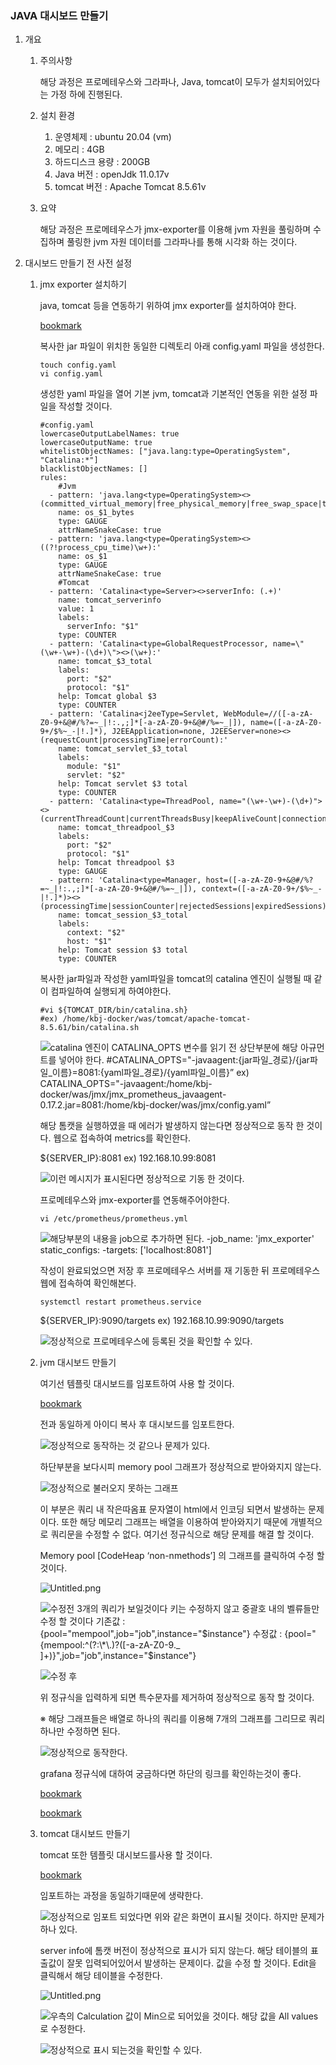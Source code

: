 
### JAVA 대시보드 만들기

1. 개요
	1. 주의사항

		해당 과정은 프로메테우스와 그라파나, Java, tomcat이 모두가 설치되어있다는 가정 하에 진행된다.

	2. 설치 환경
		1. 운영체제 : ubuntu 20.04 (vm)
		2. 메모리 : 4GB
		3. 하드디스크 용량 : 200GB
		4. Java 버전 : openJdk 11.0.17v
		5. tomcat 버전 : Apache Tomcat 8.5.61v
	3. 요약

		해당 과정은 프로메테우스가 jmx-exporter를 이용해 jvm 자원을 풀링하며 수집하며 풀링한 jvm 자원 데이터를 그라파나를 통해 시각화 하는 것이다.

2. 대시보드 만들기 전 사전 설정
	1. jmx exporter 설치하기

		java, tomcat 등을 연동하기 위하여 jmx exporter를 설치하여야 한다.


		[bookmark](https://github.com/prometheus/jmx_exporter/tree/parent-0.15.0)


		복사한 jar 파일이 위치한 동일한 디렉토리 아래 config.yaml 파일을 생성한다.


		```shell
		touch config.yaml
		vi config.yaml
		```


		생성한 yaml 파일을 열어 기본 jvm, tomcat과 기본적인 연동을 위한 설정 파일을 작성할 것이다.


		```shell
		#config.yaml
		lowercaseOutputLabelNames: true
		lowercaseOutputName: true
		whitelistObjectNames: ["java.lang:type=OperatingSystem", "Catalina:*"]
		blacklistObjectNames: []
		rules:
			#Jvm
		  - pattern: 'java.lang<type=OperatingSystem><>(committed_virtual_memory|free_physical_memory|free_swap_space|total_physical_memory|total_swap_space)_size:'
		    name: os_$1_bytes
		    type: GAUGE
		    attrNameSnakeCase: true
		  - pattern: 'java.lang<type=OperatingSystem><>((?!process_cpu_time)\w+):'
		    name: os_$1
		    type: GAUGE
		    attrNameSnakeCase: true
			#Tomcat
		  - pattern: 'Catalina<type=Server><>serverInfo: (.+)'
		    name: tomcat_serverinfo
		    value: 1
		    labels:
		      serverInfo: "$1"
		    type: COUNTER
		  - pattern: 'Catalina<type=GlobalRequestProcessor, name=\"(\w+-\w+)-(\d+)\"><>(\w+):'
		    name: tomcat_$3_total
		    labels:
		      port: "$2"
		      protocol: "$1"
		    help: Tomcat global $3
		    type: COUNTER
		  - pattern: 'Catalina<j2eeType=Servlet, WebModule=//([-a-zA-Z0-9+&@#/%?=~_|!:.,;]*[-a-zA-Z0-9+&@#/%=~_|]), name=([-a-zA-Z0-9+/$%~_-|!.]*), J2EEApplication=none, J2EEServer=none><>(requestCount|processingTime|errorCount):'
		    name: tomcat_servlet_$3_total
		    labels:
		      module: "$1"
		      servlet: "$2"
		    help: Tomcat servlet $3 total
		    type: COUNTER
		  - pattern: 'Catalina<type=ThreadPool, name="(\w+-\w+)-(\d+)"><>(currentThreadCount|currentThreadsBusy|keepAliveCount|connectionCount|acceptCount|acceptorThreadCount|pollerThreadCount|maxThreads|minSpareThreads):'
		    name: tomcat_threadpool_$3
		    labels:
		      port: "$2"
		      protocol: "$1"
		    help: Tomcat threadpool $3
		    type: GAUGE
		  - pattern: 'Catalina<type=Manager, host=([-a-zA-Z0-9+&@#/%?=~_|!:.,;]*[-a-zA-Z0-9+&@#/%=~_|]), context=([-a-zA-Z0-9+/$%~_-|!.]*)><>(processingTime|sessionCounter|rejectedSessions|expiredSessions):'
		    name: tomcat_session_$3_total
		    labels:
		      context: "$2"
		      host: "$1"
		    help: Tomcat session $3 total
		    type: COUNTER
		```


		복사한  jar파일과 작성한 yaml파일을 tomcat의 catalina 엔진이 실행될 때 같이 컴파일하여 실행되게 하여야한다.


		```shell
		#vi ${TOMCAT_DIR/bin/catalina.sh}
		#ex) /home/kbj-docker/was/tomcat/apache-tomcat-8.5.61/bin/catalina.sh
		```


		![catalina 엔진이 CATALINA_OPTS 변수를 읽기 전 상단부분에 해당 아규먼트를 넣어야 한다.
		#CATALINA_OPTS="-javaagent:${jar파일_경로}/${jar파일_이름}=8081:${yaml파일_경로}/${yaml파일_이름}”
		ex) CATALINA_OPTS="-javaagent:/home/kbj-docker/was/jmx/jmx_prometheus_javaagent-0.17.2.jar=8081:/home/kbj-docker/was/jmx/config.yaml”](https://s3.us-west-2.amazonaws.com/secure.notion-static.com/a3fa884e-0cf9-4e64-bc2f-995db90d2dc0/Untitled.png?X-Amz-Algorithm=AWS4-HMAC-SHA256&X-Amz-Content-Sha256=UNSIGNED-PAYLOAD&X-Amz-Credential=AKIAT73L2G45EIPT3X45%2F20230922%2Fus-west-2%2Fs3%2Faws4_request&X-Amz-Date=20230922T094735Z&X-Amz-Expires=3600&X-Amz-Signature=21d62d7fe4c98eb621ce1be7419ce9d30283223e55be5e42f833ea1a2642b67f&X-Amz-SignedHeaders=host&x-id=GetObject)


		해당 톰캣을 실행하였을 때 에러가 발생하지 않는다면 정상적으로 동작 한 것이다. 웹으로 접속하여 metrics를 확인한다.


		${SERVER_IP}:8081 ex) 192.168.10.99:8081


		![이런 메시지가 표시된다면 정상적으로 기동 한 것이다.](https://s3.us-west-2.amazonaws.com/secure.notion-static.com/fe244c57-156f-48c1-bd17-94048ed5e51a/Untitled.png?X-Amz-Algorithm=AWS4-HMAC-SHA256&X-Amz-Content-Sha256=UNSIGNED-PAYLOAD&X-Amz-Credential=AKIAT73L2G45EIPT3X45%2F20230922%2Fus-west-2%2Fs3%2Faws4_request&X-Amz-Date=20230922T094735Z&X-Amz-Expires=3600&X-Amz-Signature=5d455c192ab8015d1e9c3fc7fb3864f8a0f1a274732ed1f1511a2540ccd098ea&X-Amz-SignedHeaders=host&x-id=GetObject)


		프로메테우스와 jmx-exporter를 연동해주어야한다.


		```shell
		vi /etc/prometheus/prometheus.yml
		```


		![해당부분의 내용을 job으로 추가하면 된다.
		-job_name: 'jmx_exporter'
		  static_configs:
		   -targets: ['localhost:8081']
		  ](https://s3.us-west-2.amazonaws.com/secure.notion-static.com/1d20cc66-28b7-4553-97ca-774c39606b0d/Untitled.png?X-Amz-Algorithm=AWS4-HMAC-SHA256&X-Amz-Content-Sha256=UNSIGNED-PAYLOAD&X-Amz-Credential=AKIAT73L2G45EIPT3X45%2F20230922%2Fus-west-2%2Fs3%2Faws4_request&X-Amz-Date=20230922T094735Z&X-Amz-Expires=3600&X-Amz-Signature=e229f1c56ba854b75a253c4e39b45a00f89fb8376868bfc2aa2924ae0aa215b1&X-Amz-SignedHeaders=host&x-id=GetObject)


		작성이 완료되었으면 저장 후 프로메테우스 서버를 재 기동한 뒤 프로메테우스 웹에 접속하여 확인해본다.


		```shell
		systemctl restart prometheus.service
		```


		${SERVER_IP}:9090/targets ex) 192.168.10.99:9090/targets


		![정상적으로 프로메테우스에 등록된 것을 확인할 수 있다.](https://s3.us-west-2.amazonaws.com/secure.notion-static.com/1f19f2e9-9c27-4af2-a6ff-541841a87bdf/Untitled.png?X-Amz-Algorithm=AWS4-HMAC-SHA256&X-Amz-Content-Sha256=UNSIGNED-PAYLOAD&X-Amz-Credential=AKIAT73L2G45EIPT3X45%2F20230922%2Fus-west-2%2Fs3%2Faws4_request&X-Amz-Date=20230922T094735Z&X-Amz-Expires=3600&X-Amz-Signature=3d6f24e0b4e4cd28daef4e28a7e90f669790896c3437f5178f4e80cbb3781bac&X-Amz-SignedHeaders=host&x-id=GetObject)

	2. jvm 대시보드 만들기

		여기선 템플릿 대시보드를 임포트하여 사용 할 것이다.


		[bookmark](https://grafana.com/grafana/dashboards/8563-jvm-dashboard/)


		전과 동일하게 아이디 복사 후 대시보드를 임포트한다.


		![정상적으로 동작하는 것 같으나 문제가 있다.](https://s3.us-west-2.amazonaws.com/secure.notion-static.com/db1b39b9-2039-46ae-9755-7e212433c919/Untitled.png?X-Amz-Algorithm=AWS4-HMAC-SHA256&X-Amz-Content-Sha256=UNSIGNED-PAYLOAD&X-Amz-Credential=AKIAT73L2G45EIPT3X45%2F20230922%2Fus-west-2%2Fs3%2Faws4_request&X-Amz-Date=20230922T094736Z&X-Amz-Expires=3600&X-Amz-Signature=043f8b622059698838f5134cca36ddd8993cb6a259f1e3d5170f158975f1c7f1&X-Amz-SignedHeaders=host&x-id=GetObject)


		하단부분을 보다시피 memory pool 그래프가 정상적으로 받아와지지 않는다.


		![정상적으로 불러오지 못하는 그래프](https://s3.us-west-2.amazonaws.com/secure.notion-static.com/e9857e68-85ed-428c-834b-f87ba0668294/Untitled.png?X-Amz-Algorithm=AWS4-HMAC-SHA256&X-Amz-Content-Sha256=UNSIGNED-PAYLOAD&X-Amz-Credential=AKIAT73L2G45EIPT3X45%2F20230922%2Fus-west-2%2Fs3%2Faws4_request&X-Amz-Date=20230922T094736Z&X-Amz-Expires=3600&X-Amz-Signature=bf76099c8504e02d239222b8f4c91571338b1b0976fe45629da4d73e74513753&X-Amz-SignedHeaders=host&x-id=GetObject)


		이 부분은 쿼리 내 작은따옴표 문자열이 html에서 인코딩 되면서 발생하는 문제이다. 또한 해당 메모리 그래프는 배열을 이용하여 받아와지기 때문에 개별적으로 쿼리문을 수정할 수 없다. 여기선 정규식으로 해당 문제를 해결 할 것이다.


		Memory pool [CodeHeap ‘non-nmethods’] 의 그래프를 클릭하여 수정 할 것이다.


		![Untitled.png](https://s3.us-west-2.amazonaws.com/secure.notion-static.com/5c9fdd48-5208-4082-bb8f-41a623f74835/Untitled.png?X-Amz-Algorithm=AWS4-HMAC-SHA256&X-Amz-Content-Sha256=UNSIGNED-PAYLOAD&X-Amz-Credential=AKIAT73L2G45EIPT3X45%2F20230922%2Fus-west-2%2Fs3%2Faws4_request&X-Amz-Date=20230922T094736Z&X-Amz-Expires=3600&X-Amz-Signature=06c1d5da53533ac3824c1e3c2e980cdecb9fbcda31f433ec60e5c9959b54d5fe&X-Amz-SignedHeaders=host&x-id=GetObject)


		![수정전
		3개의 쿼리가 보일것이다 키는 수정하지 않고 중괄호 내의 벨류들만 수정 할 것이다
		기존값 : {pool="$mempool",job="$job",instance="$instance"}
		수정값 : {pool="${mempool:^(?:\*\.)?([-a-zA-Z0-9._ ]+)}",job="$job",instance="$instance"}](https://s3.us-west-2.amazonaws.com/secure.notion-static.com/b1a52289-9e6b-4143-bbe6-5e71e0ad1aa6/Untitled.png?X-Amz-Algorithm=AWS4-HMAC-SHA256&X-Amz-Content-Sha256=UNSIGNED-PAYLOAD&X-Amz-Credential=AKIAT73L2G45EIPT3X45%2F20230922%2Fus-west-2%2Fs3%2Faws4_request&X-Amz-Date=20230922T094736Z&X-Amz-Expires=3600&X-Amz-Signature=3bdb172fa500335be51e624ae4517adaacb375e2b3f92f9a1dd6c684e356eddb&X-Amz-SignedHeaders=host&x-id=GetObject)


		![수정 후](https://s3.us-west-2.amazonaws.com/secure.notion-static.com/fc7f69a4-3ef4-42ec-9409-356ce093a33b/Untitled.png?X-Amz-Algorithm=AWS4-HMAC-SHA256&X-Amz-Content-Sha256=UNSIGNED-PAYLOAD&X-Amz-Credential=AKIAT73L2G45EIPT3X45%2F20230922%2Fus-west-2%2Fs3%2Faws4_request&X-Amz-Date=20230922T094736Z&X-Amz-Expires=3600&X-Amz-Signature=5fe1d83b402261351343d6e5c311a3116f4043dd1fc1889d31a7314b5274531d&X-Amz-SignedHeaders=host&x-id=GetObject)


		위 정규식을 입력하게 되면 특수문자를 제거하여 정상적으로 동작 할 것이다.


		※ 해당 그래프들은 배열로 하나의 쿼리를 이용해 7개의 그래프를 그리므로 쿼리 하나만 수정하면 된다.


		![정상적으로 동작한다.](https://s3.us-west-2.amazonaws.com/secure.notion-static.com/8be1a459-974a-4e6f-a945-c5230d668406/Untitled.png?X-Amz-Algorithm=AWS4-HMAC-SHA256&X-Amz-Content-Sha256=UNSIGNED-PAYLOAD&X-Amz-Credential=AKIAT73L2G45EIPT3X45%2F20230922%2Fus-west-2%2Fs3%2Faws4_request&X-Amz-Date=20230922T094736Z&X-Amz-Expires=3600&X-Amz-Signature=55ed7e3a18e2cc07f4f7f6cf84d83f72fe2b2818dd4c318f4e5edd1063a46e4c&X-Amz-SignedHeaders=host&x-id=GetObject)


		grafana 정규식에 대하여 궁금하다면 하단의 링크를 확인하는것이 좋다.


		[bookmark](https://stackoverflow.com/questions/52363955/grafana-regex-to-ignore-the-asterisk-as-the-first-character-in-labels)


		[bookmark](https://grafana.com/docs/grafana/v8.5/variables/syntax/)

	3. tomcat 대시보드 만들기

		tomcat 또한 템플릿 대시보드를사용 할 것이다.


		[bookmark](https://grafana.com/grafana/dashboards/8704-tomcat-dashboard/)


		임포트하는 과정을 동일하기때문에 생략한다.


		![정상적으로 임포트 되었다면 위와 같은 화면이 표시될 것이다. 하지만 문제가 하나 있다.](https://s3.us-west-2.amazonaws.com/secure.notion-static.com/e4d91041-18f5-4706-9777-5976706dca19/Untitled.png?X-Amz-Algorithm=AWS4-HMAC-SHA256&X-Amz-Content-Sha256=UNSIGNED-PAYLOAD&X-Amz-Credential=AKIAT73L2G45EIPT3X45%2F20230922%2Fus-west-2%2Fs3%2Faws4_request&X-Amz-Date=20230922T094736Z&X-Amz-Expires=3600&X-Amz-Signature=c00721fe2293a865731c770ac19362d5e900a3a7a72c9218961a284009365e19&X-Amz-SignedHeaders=host&x-id=GetObject)


		server info에 톰캣 버전이 정상적으로 표시가 되지 않는다. 해당 테이블의 표출값이 잘못 입력되어있어서 발생하는 문제이다. 값을 수정 할 것이다. Edit을 클릭해서 해당 테이블을 수정한다.


		![Untitled.png](https://s3.us-west-2.amazonaws.com/secure.notion-static.com/e5c4b3e7-8dbe-4f27-9fbd-e84d33fdaef4/Untitled.png?X-Amz-Algorithm=AWS4-HMAC-SHA256&X-Amz-Content-Sha256=UNSIGNED-PAYLOAD&X-Amz-Credential=AKIAT73L2G45EIPT3X45%2F20230922%2Fus-west-2%2Fs3%2Faws4_request&X-Amz-Date=20230922T094736Z&X-Amz-Expires=3600&X-Amz-Signature=de273bb64201c004c6fbf1ec184fe18bc6b8162519d18332879418a95f7c4a4b&X-Amz-SignedHeaders=host&x-id=GetObject)


		![우측의 Calculation 값이 Min으로 되어있을 것이다. 해당 값을 All values로 수정한다.](https://s3.us-west-2.amazonaws.com/secure.notion-static.com/8b512a77-514b-4dd3-a038-0456e7393265/Untitled.png?X-Amz-Algorithm=AWS4-HMAC-SHA256&X-Amz-Content-Sha256=UNSIGNED-PAYLOAD&X-Amz-Credential=AKIAT73L2G45EIPT3X45%2F20230922%2Fus-west-2%2Fs3%2Faws4_request&X-Amz-Date=20230922T094736Z&X-Amz-Expires=3600&X-Amz-Signature=250cf601cc11f3310262115f464b213e6f5b0fbffb5d8abdc9b5c31c510fd4de&X-Amz-SignedHeaders=host&x-id=GetObject)


		![정상적으로 표시 되는것을 확인할 수 있다.](https://s3.us-west-2.amazonaws.com/secure.notion-static.com/3ecb979c-3b81-48b9-8caf-c637c60d9620/Untitled.png?X-Amz-Algorithm=AWS4-HMAC-SHA256&X-Amz-Content-Sha256=UNSIGNED-PAYLOAD&X-Amz-Credential=AKIAT73L2G45EIPT3X45%2F20230922%2Fus-west-2%2Fs3%2Faws4_request&X-Amz-Date=20230922T094736Z&X-Amz-Expires=3600&X-Amz-Signature=02aed745faefa16dc2b31a0ff96bf560182226600262b0c4b346fdd6c5ad6eb6&X-Amz-SignedHeaders=host&x-id=GetObject)

